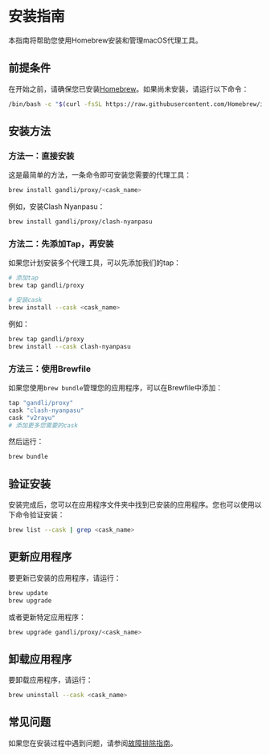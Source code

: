 # 安装指南

本指南将帮助您使用Homebrew安装和管理macOS代理工具。

## 前提条件

在开始之前，请确保您已安装[Homebrew](https://brew.sh/)。如果尚未安装，请运行以下命令：

```bash
/bin/bash -c "$(curl -fsSL https://raw.githubusercontent.com/Homebrew/install/HEAD/install.sh)"
```

## 安装方法

### 方法一：直接安装

这是最简单的方法，一条命令即可安装您需要的代理工具：

```bash
brew install gandli/proxy/<cask_name>
```

例如，安装Clash Nyanpasu：

```bash
brew install gandli/proxy/clash-nyanpasu
```

### 方法二：先添加Tap，再安装

如果您计划安装多个代理工具，可以先添加我们的tap：

```bash
# 添加tap
brew tap gandli/proxy

# 安装cask
brew install --cask <cask_name>
```

例如：

```bash
brew tap gandli/proxy
brew install --cask clash-nyanpasu
```

### 方法三：使用Brewfile

如果您使用`brew bundle`管理您的应用程序，可以在Brewfile中添加：

```ruby
tap "gandli/proxy"
cask "clash-nyanpasu"
cask "v2rayu"
# 添加更多您需要的cask
```

然后运行：

```bash
brew bundle
```

## 验证安装

安装完成后，您可以在应用程序文件夹中找到已安装的应用程序。您也可以使用以下命令验证安装：

```bash
brew list --cask | grep <cask_name>
```

## 更新应用程序

要更新已安装的应用程序，请运行：

```bash
brew update
brew upgrade
```

或者更新特定应用程序：

```bash
brew upgrade gandli/proxy/<cask_name>
```

## 卸载应用程序

要卸载应用程序，请运行：

```bash
brew uninstall --cask <cask_name>
```

## 常见问题

如果您在安装过程中遇到问题，请参阅[故障排除指南](./troubleshooting.md)。

